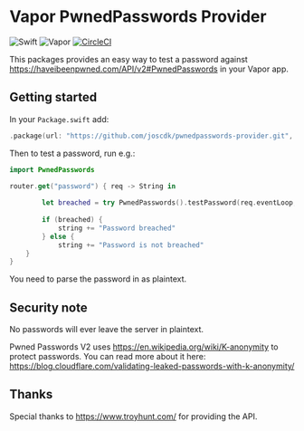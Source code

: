 # Vapor PwnedPasswords Provider

![Swift](http://img.shields.io/badge/swift-4.1-brightgreen.svg)
![Vapor](http://img.shields.io/badge/vapor-3.0-brightgreen.svg)
[![CircleCI](https://circleci.com/gh/joscdk/pwnedpasswords-provider/tree/master.svg?style=svg)](https://circleci.com/gh/joscdk/pwnedpasswords-provider/tree/master)

This packages provides an easy way to test a password against https://haveibeenpwned.com/API/v2#PwnedPasswords in your Vapor app.

## Getting started

In your `Package.swift` add:

```swift
.package(url: "https://github.com/joscdk/pwnedpasswords-provider.git", .branch("master"))
```

Then to test a password, run e.g.:

```swift
import PwnedPasswords

router.get("password") { req -> String in
        
        let breached = try PwnedPasswords().testPassword(req.eventLoop, peassword: "password")
        
        if (breached) {
        	string += "Password breached"
        } else {
        	string += "Password is not breached"
	}
}
```

You need to parse the password in as plaintext.

## Security note

No passwords will ever leave the server in plaintext.

Pwned Passwords V2 uses https://en.wikipedia.org/wiki/K-anonymity to protect passwords. You can read more about it here: https://blog.cloudflare.com/validating-leaked-passwords-with-k-anonymity/

## Thanks

Special thanks to https://www.troyhunt.com/ for providing the API.
